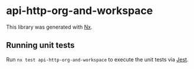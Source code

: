 # api-http-org-and-workspace

This library was generated with [Nx](https://nx.dev).

## Running unit tests

Run `nx test api-http-org-and-workspace` to execute the unit tests via [Jest](https://jestjs.io).
